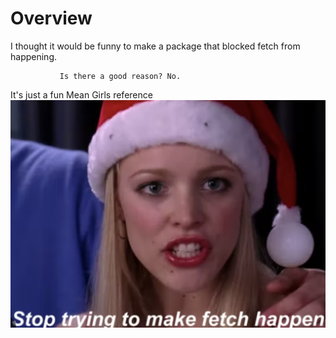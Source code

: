 # Overview

I thought it would be funny to make a package that blocked fetch from happening.

               Is there a good reason? No.                                           
               
It's just a fun Mean Girls reference
![Stop Fetch](assets/Regina_Img.png)